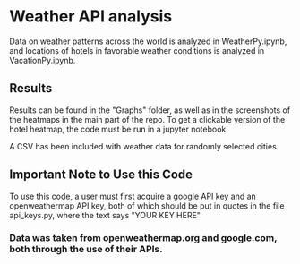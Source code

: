 # Weather API analysis

Data on weather patterns across the world is analyzed in WeatherPy.ipynb, and locations of hotels in favorable weather conditions is analyzed in VacationPy.ipynb.

## Results
Results can be found in the "Graphs" folder, as well as in the screenshots of the heatmaps in the main part of the repo. To get a clickable version of the hotel heatmap, the code must be run in a jupyter notebook.

A CSV has been included with weather data for randomly selected cities.

## Important Note to Use this Code
To use this code, a user must first acquire a google API key and an openweathermap API key, both of which should be put in quotes in the file api_keys.py, where the text says "YOUR KEY HERE"


### Data was taken from openweathermap.org and google.com, both through the use of their APIs.
